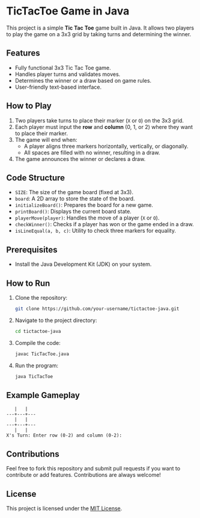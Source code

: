 # TicTacToe Game in Java

This project is a simple **Tic Tac Toe** game built in Java. It allows two players to play the game on a 3x3 grid by taking turns and determining the winner.

## Features
- Fully functional 3x3 Tic Tac Toe game.
- Handles player turns and validates moves.
- Determines the winner or a draw based on game rules.
- User-friendly text-based interface.

## How to Play
1. Two players take turns to place their marker (`X` or `O`) on the 3x3 grid.
2. Each player must input the **row** and **column** (0, 1, or 2) where they want to place their marker.
3. The game will end when:
   - A player aligns three markers horizontally, vertically, or diagonally.  
   - All spaces are filled with no winner, resulting in a draw.
4. The game announces the winner or declares a draw.

## Code Structure
- `SIZE`: The size of the game board (fixed at 3x3).
- `board`: A 2D array to store the state of the board.
- `initializeBoard()`: Prepares the board for a new game.
- `printBoard()`: Displays the current board state.
- `playerMove(player)`: Handles the move of a player (`X` or `O`).
- `checkWinner()`: Checks if a player has won or the game ended in a draw.
- `isLineEqual(a, b, c)`: Utility to check three markers for equality.

## Prerequisites
- Install the Java Development Kit (JDK) on your system.

## How to Run
1. Clone the repository:
   ```bash
   git clone https://github.com/your-username/tictactoe-java.git
   ```
2. Navigate to the project directory:
   ```bash
   cd tictactoe-java
   ```
3. Compile the code:
   ```bash
   javac TicTacToe.java
   ```
4. Run the program:
   ```bash
   java TicTacToe
   ```

## Example Gameplay
```
   |   |  
---+---+---
   |   |  
---+---+---
   |   |  
X's Turn: Enter row (0-2) and column (0-2):
```

## Contributions
Feel free to fork this repository and submit pull requests if you want to contribute or add features. Contributions are always welcome!

## License
This project is licensed under the [MIT License](LICENSE).
